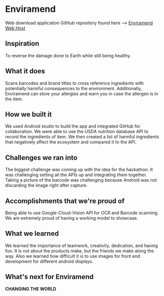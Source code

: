 # Enviramend

Web download application GitHub repository found here --> [Enviramend Web Host](https://github.com/GrayGorilla/Enviramend_Web)

## Inspiration
To reverse the damage done to Earth while still being healthy.

## What it does
Scans barcodes and brand titles to cross reference ingredients with potentially harmful consequences to the environment. Additionally, Enviramend can store your allergies and warn you in case the allergen is in the item.

## How we built it
We used Android studio to build the app and integrated GitHub for collaboration. We were able to use the USDA nutrition database API to record the ingredients of item. We then created a list of harmful ingredients that negatively affect the ecosystem and compared it to the API.

## Challenges we ran into
The biggest challenge was coming up with the idea for the hackathon. It was challenging setting all the APIs up and integrating them together. Taking a picture of the barcode was challenging because Android was not discarding the image right after capture.

## Accomplishments that we're proud of
Being able to use Google-Cloud-Vision API for OCR and Barcode scanning. We are extremely proud of having a working model to showcase.

## What we learned
We learned the importance of teamwork, creativity, dedication, and having fun. It is not about the products make, but the friends we make along the way. Also we learned how difficult it is to use images for front end development for different android displays.

## What's next for Enviramend
**CHANGING THE WORLD**

